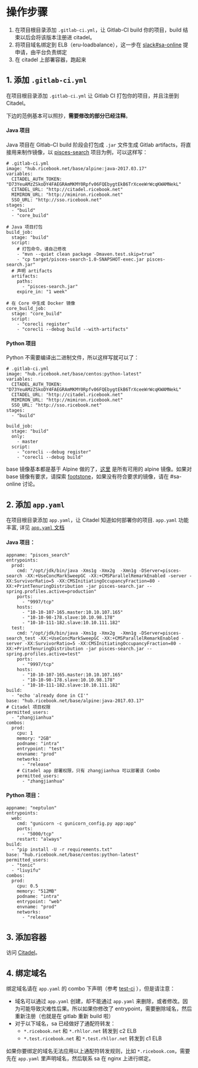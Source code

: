 # 操作步骤

1. 在项目根目录添加 `.gitlab-ci.yml`，让 Gitlab-CI build 你的项目，build 结束以后会将该版本注册进 citadel。
2. 将项目域名绑定到 ELB（eru-loadbalance），这一步在 [slack#sa-online](https://ricebook.slack.com/messages/sa-online/) 提申请，由平台负责绑定
3. 在 citadel 上部署容器，跑起来

## 1. 添加 `.gitlab-ci.yml`

在项目根目录添加 `.gitlab-ci.yml` 让 Gitlab CI 打包你的项目，并且注册到 Citadel。

下边的范例基本可以照抄，**需要修改的部分已经注释**。

#### Java 项目

Java 项目在 Gitlab-CI build 阶段会打包成 `.jar` 文件生成 Gitlab artifacts，将直接用来制作镜像，以 [pisces-search](http://gitlab.ricebook.net/data_analysis_and_search/pisces-search/) 项目为例，可以这样写：

```
# .gitlab-ci.yml
image: "hub.ricebook.net/base/alpine:java-2017.03.17"
variables:
  CITADEL_AUTH_TOKEN: "D73YeuAMzZSkoDY4FAEGRAmMKMY0Rpfv06FQEbygtEkB6TrXceeWrWcqKWAMNekL"
  CITADEL_URL: "http://citadel.ricebook.net"
  MIMIRON_URL: "http://mimiron.ricebook.net"
  SSO_URL: "http://sso.ricebook.net"
stages:
  - "build"
  - "core_build"

# Java 项目打包
build_job:
  stage: "build"
  script:
    # 打包命令，请自己修改
    - "mvn --quiet clean package -Dmaven.test.skip=true"
    - "cp target/pisces-search-1.0-SNAPSHOT-exec.jar pisces-search.jar"
  # 声明 artifacts
  artifacts:
    paths:
      - "pisces-search.jar"
    expire_in: "1 week"

# 在 Core 中生成 Docker 镜像
core_build_job:
  stage: "core_build"
  script:
    - "corecli register"
    - "corecli --debug build --with-artifacts"

```

#### Python 项目

Python 不需要编译出二进制文件，所以这样写就可以了：

```
# .gitlab-ci.yml
image: "hub.ricebook.net/base/centos:python-latest"
variables:
  CITADEL_AUTH_TOKEN: "D73YeuAMzZSkoDY4FAEGRAmMKMY0Rpfv06FQEbygtEkB6TrXceeWrWcqKWAMNekL"
  CITADEL_URL: "http://citadel.ricebook.net"
  MIMIRON_URL: "http://mimiron.ricebook.net"
  SSO_URL: "http://sso.ricebook.net"
stages:
  - "build"

build_job:
  stage: "build"
  only:
    - master
  script:
    - "corecli --debug register"
    - "corecli --debug build"
```

base 镜像基本都是基于 Alpine 做的了，[这里](http://hub.ricebook.net/v2/base/alpine/tags/list) 是所有可用的 alpine 镜像。如果对 base 镜像有要求，请探索 [footstone](http://gitlab.ricebook.net/footstone/)，如果没有符合要求的镜像，请在 #sa-online 讨论。

## 2. 添加 `app.yaml`

在项目根目录添加 `app.yaml`，让 Citadel 知道如何部署你的项目. `app.yaml` 功能丰富, 详见 [`app.yaml` 文档](user-docs/specs.md)

#### Java 项目：

```
appname: "pisces_search"
entrypoints:
  prod:
    cmd: "/opt/jdk/bin/java -Xms1g -Xmx2g  -Xmn1g -DServer=pisces-search -XX:+UseConcMarkSweepGC -XX:+CMSParallelRemarkEnabled -server -XX:SurvivorRatio=5 -XX:CMSInitiatingOccupancyFraction=80 -XX:+PrintTenuringDistribution -jar pisces-search.jar --spring.profiles.active=production"
    ports:
      - "9997/tcp"
    hosts:
      - "10-10-107-165.master:10.10.107.165"
      - "10-10-98-178.slave:10.10.98.178"
      - "10-10-111-182.slave:10.10.111.182"
  test:
    cmd: "/opt/jdk/bin/java -Xms1g -Xmx2g  -Xmn1g -DServer=pisces-search_test -XX:+UseConcMarkSweepGC -XX:+CMSParallelRemarkEnabled -server -XX:SurvivorRatio=5 -XX:CMSInitiatingOccupancyFraction=80 -XX:+PrintTenuringDistribution -jar pisces-search.jar --spring.profiles.active=test"
    ports:
      - "9997/tcp"
    hosts:
      - "10-10-107-165.master:10.10.107.165"
      - "10-10-98-178.slave:10.10.98.178"
      - "10-10-111-182.slave:10.10.111.182"
build:
  - "echo 'already done in CI'"
base: "hub.ricebook.net/base/alpine:java-2017.03.17"
# Citadel 项目权限
permitted_users:
  - "zhangjianhua"
combos:
  prod:
    cpu: 1
    memory: "2GB"
    podname: "intra"
    entrypoint: "test"
    envname: "prod"
    networks:
      - "release"
    # Citadel app 部署权限，只有 zhangjianhua 可以部署该 Combo
    permitted_users:
      - "zhangjianhua"
```

#### Python 项目：

```
appname: "neptulon"
entrypoints:
  web:
    cmd: "gunicorn -c gunicorn_config.py app:app"
    ports:
      - "5000/tcp"
    restart: "always"
build:
  - "pip install -U -r requirements.txt"
base: "hub.ricebook.net/base/centos:python-latest"
permitted_users:
  - "tonic"
  - "liuyifu"
combos:
  prod:
    cpu: 0.5
    memory: "512MB"
    podname: "intra"
    entrypoint: "web"
    envname: "prod"
    networks:
      - "release"
```

## 3. 添加容器

访问 [Citadel](http://citadel.ricebook.net)。

## 4. 绑定域名

绑定域名请在 `app.yaml` 的 combo 下声明（参考 [test-ci](http://gitlab.ricebook.net/platform/ci-test/commit/0070e269#0cf0bb82cc508190c215cbfa97023ebc538ede19_59_81) ），但是请注意：

* 域名可以通过 `app.yaml` 创建，却不能通过 `app.yaml` 来删除，或者修改。因为可能导致灾难性后果。所以如果你修改了 entrypoint，需要删除域名，然后重新注册（也就是在 gitlab 重新 build 啦）
* 对于以下域名，sa 已经做好了通配符转发：
  * `*.ricebook.net` 和 `*.rhllor.net` 转发到 c2 ELB
  * `*.test.ricebook.net` 和 `*.test.rhllor.net` 转发到 c1 ELB

如果你要绑定的域名无法应用以上通配符转发规则，比如 `*.ricebook.com`，需要先在 `app.yaml` 里声明域名，然后联系 sa 在 nginx 上进行绑定。
